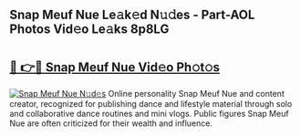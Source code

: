 ## Snap Meuf Nue Le𝚊k𝚎d N𝚞𝚍es - Part-AOL Photos Vid𝚎o Le𝚊ks 8p8LG

# <h2><a href="http://fb4wj5a.evod.top/?m=Snap+Meuf+Nue">🔗 👉🔴 Snap Meuf Nue Vid𝚎o Ph𝚘t𝚘s</a></h2>

[![Snap Meuf Nue N𝚞d𝚎s](https://i.imgur.com/8V9OHl7.gif)](http://fb4wj5a.evod.top/?m=Snap+Meuf+Nue)
Online personality Snap Meuf Nue and content creator, recognized for publishing dance and lifestyle material through solo and collaborative dance routines and mini vlogs. Public figures Snap Meuf Nue are often criticized for their wealth and influence. 

